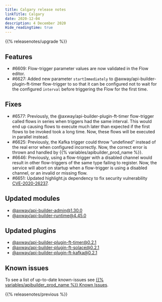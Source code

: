 ```yaml
---
title: Calgary release notes
linkTitle: Calgary
date: 2020-12-04
description: 4 December 2020
Hide_readingtime: true
---
```


{{% releasenotes/upgrade %}}

## Features

* #6609: Flow-trigger parameter values are now validated in the Flow editor.
* #6627: Added new parameter `startImmediately` to @axway/api-builder-plugin-ft-timer flow-trigger to so that it can be configured not to wait for the configured `interval` before triggering the Flow for the first time.

## Fixes

* #6577: Previously, the @axway/api-builder-plugin-ft-timer flow-trigger called flows in series when triggers had the same interval. This would end up causing flows to execute much later than expected if the first flows to be invoked took a long time. Now, these flows will be executed in parallel instead.
* #6625: Previously, the Kafka trigger could throw "undefined" instead of the real error when configured incorrectly. Now, the correct error is thrown and handled by {{% variables/apibuilder_prod_name %}}.
* #6646: Previously, using a flow-trigger with a disabled channel would result in other flow-triggers of the same type failing to register. Now, the service will abort on startup when a flow-trigger is using a disabled channel, or an invalid or missing flow.
* #6651: Updated highlight.js dependency to fix security vulnerability [CVE-2020-26237](https://github.com/advisories/GHSA-vfrc-7r7c-w9mx).

## Updated modules

* [@axway/api-builder-admin@1.30.0](https://www.npmjs.com/package/@axway/api-builder-admin/v/1.30.0)
* [@axway/api-builder-runtime@4.45.0](https://www.npmjs.com/package/@axway/api-builder-runtime/v/4.45.0)

## Updated plugins

* [@axway/api-builder-plugin-ft-timer@0.2.1](https://www.npmjs.com/package/@axway/api-builder-plugin-ft-timer/v/0.2.1)
* [@axway/api-builder-plugin-ft-solace@0.2.1](https://www.npmjs.com/package/@axway/api-builder-plugin-ft-solace/v/0.2.1)
* [@axway/api-builder-plugin-ft-kafka@0.2.1](https://www.npmjs.com/package/@axway/api-builder-plugin-ft-kafka/v/0.2.1)

## Known issues

To see a list of up-to-date known-issues see [{{% variables/apibuilder_prod_name %}} Known Issues](/docs/known_issues).

{{% releasenotes/previous %}}
